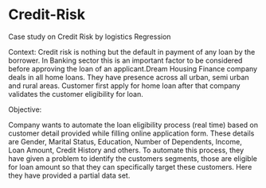 # Credit-Risk
Case study on Credit Risk by logistics Regression

Context:
Credit risk is nothing but the default in payment of any loan by the borrower. In Banking sector this is an important factor to be considered before approving the loan of an applicant.Dream Housing Finance company deals in all home loans. They have presence across all urban, semi urban and rural areas. Customer first apply for home loan after that company validates the customer eligibility for loan.

Objective:

Company wants to automate the loan eligibility process (real time) based on customer detail provided while filling online application form. These details are Gender, Marital Status, Education, Number of Dependents, Income, Loan Amount, Credit History and others. To automate this process, they have given a problem to identify the customers segments, those are eligible for loan amount so that they can specifically target these customers. Here they have provided a partial data set.
